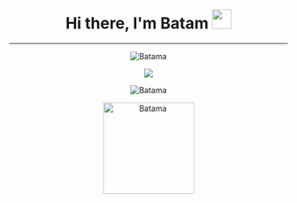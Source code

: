 
<h1 align="center">Hi there, I'm Batam <img src="https://media.giphy.com/media/hvRJCLFzcasrR4ia7z/giphy.gif" width="35"></h1>
<hr/>
<p align=center><img src="https://github-readme-stats.vercel.app/api/top-langs/?username=Batama&theme=tokyonight&layout=compact" alt="Batama" /> </p>
<p align=center><img src="https://github-readme-stats-eight-theta.vercel.app/api?username=Batama&show_icons=true&theme=tokyonight&include_all_commits=true&count_private=true"/></p>
<p align=center><img src="https://github-readme-streak-stats.herokuapp.com/?user=Batama&theme=tokyonight" alt="Batama" /> </p>
<p align=center><img height=165em src="https://github-profile-trophy.vercel.app/?username=Batama&row=1&column=3&theme=onedark" alt="Batama" />  </p>

